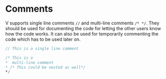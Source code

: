 # Comments

V supports single line comments `//` and multi-line comments `/* */`.
They should be used for documenting the code for letting the other users know how the code works.
It can also be used for temporarily commenting the code which has to be used later on.

```v
// This is a single line comment

/* This is a
*  multi-line comment
* /* This could be nested as well*/
*/
```
